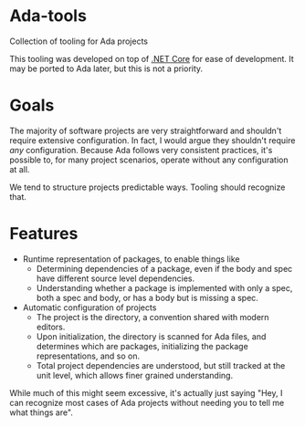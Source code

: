 # Ada-tools
Collection of tooling for Ada projects

This tooling was developed on top of [.NET Core](https://dotnet.github.io/) for ease of development. It may be ported to Ada later, but this is not a priority.

# Goals
The majority of software projects are very straightforward and shouldn't require extensive configuration. In fact, I would argue they shouldn't require _any_ configuration. Because Ada follows very consistent practices, it's possible to, for many project scenarios, operate without any configuration at all.

We tend to structure projects predictable ways. Tooling should recognize that.

# Features
* Runtime representation of packages, to enable things like
	* Determining dependencies of a package, even if the body and spec have different source level dependencies.
	* Understanding whether a package is implemented with only a spec, both a spec and body, or has a body but is missing a spec.
* Automatic configuration of projects
	* The project is the directory, a convention shared with modern editors.
	* Upon initialization, the directory is scanned for Ada files, and determines which are packages, initializing the package representations, and so on.
	* Total project dependencies are understood, but still tracked at the unit level, which allows finer grained understanding.

While much of this might seem excessive, it's actually just saying "Hey, I can recognize most cases of Ada projects without needing you to tell me what things are".